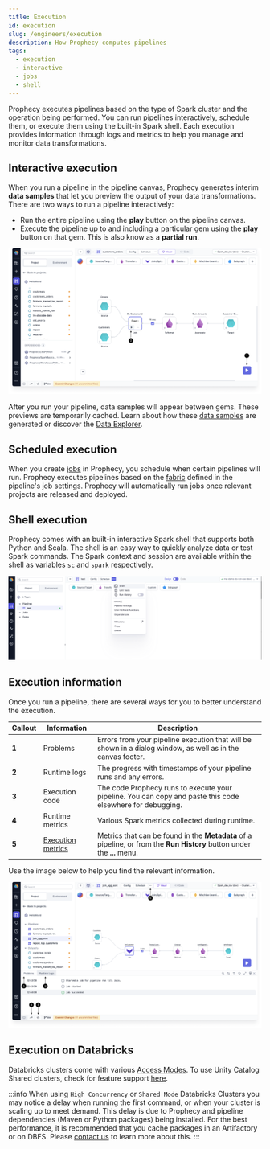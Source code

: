 ```yaml
---
title: Execution
id: execution
slug: /engineers/execution
description: How Prophecy computes pipelines
tags:
  - execution
  - interactive
  - jobs
  - shell
---
```


Prophecy executes pipelines based on the type of Spark cluster and the operation being performed. You can run pipelines interactively, schedule them, or execute them using the built-in Spark shell. Each execution provides information through logs and metrics to help you manage and monitor data transformations.

## Interactive execution

When you run a pipeline in the pipeline canvas, Prophecy generates interim **data samples** that let you preview the output of your data transformations. There are two ways to run a pipeline interactively:

- Run the entire pipeline using the **play** button on the pipeline canvas.
- Execute the pipeline up to and including a particular gem using the **play** button on that gem. This is also know as a **partial run**.

![Interactive run options](img/interactive-execution-play-options.png)

After you run your pipeline, data samples will appear between gems. These previews are temporarily cached. Learn about how these [data samples](docs/Spark/execution/data-sampling.md) are generated or discover the [Data Explorer](docs/Spark/data-explorer/data-explorer.md).

## Scheduled execution

When you create [jobs](docs/Orchestration/Orchestration.md) in Prophecy, you schedule when certain pipelines will run. Prophecy executes pipelines based on the [fabric](docs/getting-started/concepts/fabrics.md) defined in the pipeline's job settings. Prophecy will automatically run jobs once relevant projects are released and deployed.

## Shell execution

Prophecy comes with an built-in interactive Spark shell that supports both Python and Scala. The shell is an easy way to quickly analyze data or test Spark commands. The Spark context and session are available within the shell as variables `sc` and `spark` respectively.

![Interactive execution](./img/int_exc_1.png)

## Execution information

Once you run a pipeline, there are several ways for you to better understand the execution.

| Callout | Information                                                    | Description                                                                                                             |
| ------- | -------------------------------------------------------------- | ----------------------------------------------------------------------------------------------------------------------- |
| **1**   | Problems                                                       | Errors from your pipeline execution that will be shown in a dialog window, as well as in the canvas footer.             |
| **2**   | Runtime logs                                                   | The progress with timestamps of your pipeline runs and any errors.                                                      |
| **3**   | Execution code                                                 | The code Prophecy runs to execute your pipeline. You can copy and paste this code elsewhere for debugging.              |
| **4**   | Runtime metrics                                                | Various Spark metrics collected during runtime.                                                                         |
| **5**   | [Execution metrics](docs/Spark/execution/execution-metrics.md) | Metrics that can be found in the **Metadata** of a pipeline, or from the **Run History** button under the **...** menu. |

Use the image below to help you find the relevant information.

![Execution information](./img/run-info.png)

## Execution on Databricks

Databricks clusters come with various [Access Modes](https://docs.databricks.com/clusters/create-cluster.html#what-is-cluster-access-mode). To use Unity Catalog Shared clusters, check for feature support [here](docs/administration/fabrics/Spark-fabrics/databricks/UCShared.md).

:::info
When using `High Concurrency` or `Shared Mode` Databricks Clusters you may notice a delay when running the first command, or when your cluster is scaling up to meet demand. This delay is due to Prophecy and pipeline dependencies (Maven or Python packages) being installed. For the best performance, it is recommended that you cache packages in an Artifactory or on DBFS. Please [contact us](https://help.prophecy.io/support/tickets/new) to learn more about this.
:::
